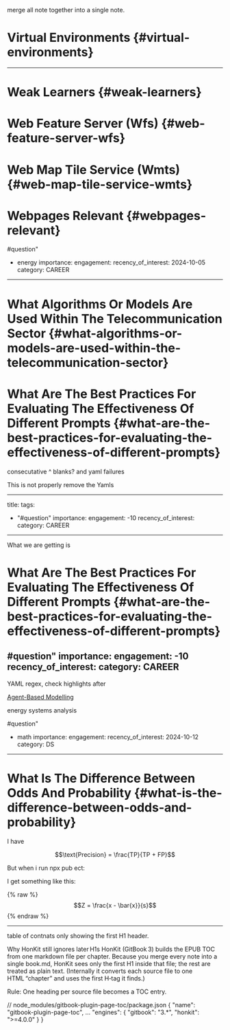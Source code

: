 merge all note together into a single note.

<a id="virtual-environments"></a>
# Virtual Environments {#virtual-environments}


---

<a id="weak-learners"></a>
# Weak Learners {#weak-learners}

<a id="web-feature-server-wfs"></a>
# Web Feature Server (Wfs) {#web-feature-server-wfs}

<a id="web-map-tile-service-wmts"></a>
# Web Map Tile Service (Wmts) {#web-map-tile-service-wmts}

<a id="webpages-relevant"></a>
# Webpages Relevant {#webpages-relevant}

<a id="what-algorithms-or-models-are-used-within-the-energy-sector"></a>
#question"
  - energy
importance:
engagement:
recency_of_interest: 2024-10-05
category: CAREER
---

<a id="what-algorithms-or-models-are-used-within-the-telecommunication-sector"></a>
# What Algorithms Or Models Are Used Within The Telecommunication Sector {#what-algorithms-or-models-are-used-within-the-telecommunication-sector}



<a id="what-are-the-best-practices-for-evaluating-the-effectiveness-of-different-prompts"></a>
# What Are The Best Practices For Evaluating The Effectiveness Of Different Prompts {#what-are-the-best-practices-for-evaluating-the-effectiveness-of-different-prompts}

consecutative ^ 
blanks? 
and yaml failures

This is not properly remove the Yamls

---
title: 
tags:
  - "#question"
importance: 
engagement: -10
recency_of_interest: 
category: CAREER
---

What we are getting is 


<a id="what-are-the-best-practices-for-evaluating-the-effectiveness-of-different-prompts"></a>
# What Are The Best Practices For Evaluating The Effectiveness Of Different Prompts {#what-are-the-best-practices-for-evaluating-the-effectiveness-of-different-prompts}



<a id="what-can-abm-solve-within-the-energy-sector"></a>
#question"
importance: 
engagement: -10
recency_of_interest: 
category: CAREER
---

YAML regex, 
check highlights after



[Agent-Based Modelling](#agent-based-modelling)

energy systems analysis

<a id="what-is-the-difference-between-odds-and-probability"></a>
#question"
  - math
importance:
engagement:
recency_of_interest: 2024-10-12
category: DS
---
# What Is The Difference Between Odds And Probability {#what-is-the-difference-between-odds-and-probability}


I have

$$\text{Precision} = \frac{TP}{TP + FP}$$

But when i run npx pub ect:

I get something like this:

{% raw %}    $$Z = \frac{x - \bar{x}}{s}$$
{% endraw %}

-----
table of contnats only showing the first H1 header.

Why HonKit still ignores later H1s
HonKit (GitBook 3) builds the EPUB TOC from one markdown file per chapter.
Because you merge every note into a single book.md, HonKit sees only the first H1 inside that file; the rest are treated as plain text. (Internally it converts each source file to one HTML “chapter” and uses the first H‑tag it finds.)

Rule: One heading per source file becomes a TOC entry.


// node_modules/gitbook-plugin-page-toc/package.json
{
  "name": "gitbook-plugin-page-toc",
  ...
  "engines": {
    "gitbook": "3.*",
    "honkit": ">=4.0.0"
  }
}
